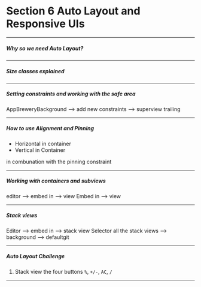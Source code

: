 <h1>Section 6 Auto Layout and Responsive UIs</h1>

---

<h5>Why so we need Auto Layout?</h5>

---

<h5>Size classes explained</h5>

---

<h5>Setting constraints and working with the safe area</h5>

AppBreweryBackground --> add new constraints --> superview trailing

---

<h5>How to use Alignment and Pinning</h5>

- Horizontal in container
- Vertical in Container

in combunation with the pinning constraint

---

<h5>Working with containers and subviews</h5>

editor --> embed in --> view
Embed in --> view

---

<h5>Stack views</h5>

Editor --> embed in --> stack view
Selector all the stack views --> background --> defaultgit

---

<h5>Auto Layout Challenge</h5>

1. Stack view the four buttons `%`, `+/-`, `AC`, `/`

---
